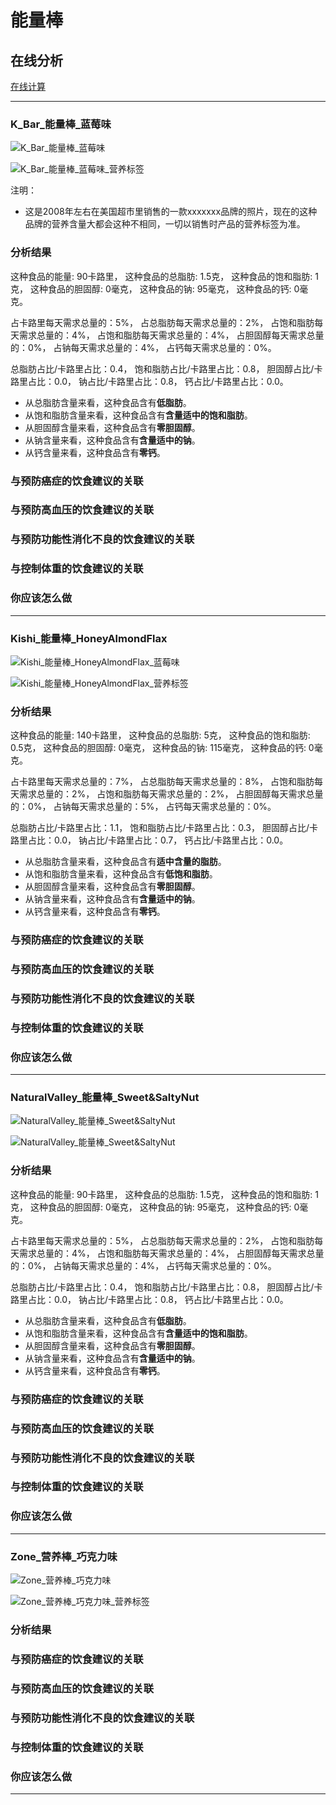 # 能量棒

## 在线分析

[在线计算](https://jsfiddle.net/quanbinn/f6y5jb8p/)

--------------------

### K_Bar_能量棒_蓝莓味

![K_Bar_能量棒_蓝莓味](/images/加工食品的分析/能量棒/K_Bar_能量棒_蓝莓味.jpg)

![K_Bar_能量棒_蓝莓味_营养标签](/images/加工食品的分析/能量棒/K_Bar_能量棒_蓝莓味_营养标签.jpg)

注明：

- 这是2008年左右在美国超市里销售的一款xxxxxxx品牌的照片，现在的这种品牌的营养含量大都会这种不相同，一切以销售时产品的营养标签为准。

### 分析结果

这种食品的能量: 90卡路里， 这种食品的总脂肪: 1.5克， 这种食品的饱和脂肪: 1克， 这种食品的胆固醇: 0毫克， 这种食品的钠: 95毫克， 这种食品的钙: 0毫克。

占卡路里每天需求总量的：5%， 占总脂肪每天需求总量的：2%， 占饱和脂肪每天需求总量的：4%， 占饱和脂肪每天需求总量的：4%， 占胆固醇每天需求总量的：0%， 占钠每天需求总量的：4%， 占钙每天需求总量的：0%。

总脂肪占比/卡路里占比：0.4， 饱和脂肪占比/卡路里占比：0.8， 胆固醇占比/卡路里占比：0.0， 钠占比/卡路里占比：0.8， 钙占比/卡路里占比：0.0。

- 从总脂肪含量来看，这种食品含有**低脂肪**。
- 从饱和脂肪含量来看，这种食品含有**含量适中的饱和脂肪**。
- 从胆固醇含量来看，这种食品含有**零胆固醇**。
- 从钠含量来看，这种食品含有**含量适中的钠**。
- 从钙含量来看，这种食品含有**零钙**。

### 与预防癌症的饮食建议的关联

### 与预防高血压的饮食建议的关联

### 与预防功能性消化不良的饮食建议的关联

### 与控制体重的饮食建议的关联

### 你应该怎么做

---------------------

### Kishi_能量棒_HoneyAlmondFlax

![Kishi_能量棒_HoneyAlmondFlax_蓝莓味](/images/加工食品的分析/能量棒/Kishi_能量棒_HoneyAlmondFlax.jpg)

![Kishi_能量棒_HoneyAlmondFlax_营养标签](/images/加工食品的分析/能量棒/Kishi_能量棒_HoneyAlmondFlax_营养标签.jpg)

### 分析结果

这种食品的能量: 140卡路里， 这种食品的总脂肪: 5克， 这种食品的饱和脂肪: 0.5克， 这种食品的胆固醇: 0毫克， 这种食品的钠: 115毫克， 这种食品的钙: 0毫克。

占卡路里每天需求总量的：7%， 占总脂肪每天需求总量的：8%， 占饱和脂肪每天需求总量的：2%， 占饱和脂肪每天需求总量的：2%， 占胆固醇每天需求总量的：0%， 占钠每天需求总量的：5%， 占钙每天需求总量的：0%。

总脂肪占比/卡路里占比：1.1， 饱和脂肪占比/卡路里占比：0.3， 胆固醇占比/卡路里占比：0.0， 钠占比/卡路里占比：0.7， 钙占比/卡路里占比：0.0。

- 从总脂肪含量来看，这种食品含有**适中含量的脂肪**。
- 从饱和脂肪含量来看，这种食品含有**低饱和脂肪**。
- 从胆固醇含量来看，这种食品含有**零胆固醇**。
- 从钠含量来看，这种食品含有**含量适中的钠**。
- 从钙含量来看，这种食品含有**零钙**。 

### 与预防癌症的饮食建议的关联

### 与预防高血压的饮食建议的关联

### 与预防功能性消化不良的饮食建议的关联

### 与控制体重的饮食建议的关联

### 你应该怎么做

---------------------

### NaturalValley_能量棒_Sweet&SaltyNut

![NaturalValley_能量棒_Sweet&SaltyNut](/images/加工食品的分析/能量棒/NaturalValley_能量棒_Sweet&SaltyNut.jpg)

![NaturalValley_能量棒_Sweet&SaltyNut](/images/加工食品的分析/能量棒/NaturalValley_能量棒_Sweet&SaltyNut_营养标签.jpg)

### 分析结果

这种食品的能量: 90卡路里， 这种食品的总脂肪: 1.5克， 这种食品的饱和脂肪: 1克， 这种食品的胆固醇: 0毫克， 这种食品的钠: 95毫克， 这种食品的钙: 0毫克。

占卡路里每天需求总量的：5%， 占总脂肪每天需求总量的：2%， 占饱和脂肪每天需求总量的：4%， 占饱和脂肪每天需求总量的：4%， 占胆固醇每天需求总量的：0%， 占钠每天需求总量的：4%， 占钙每天需求总量的：0%。

总脂肪占比/卡路里占比：0.4， 饱和脂肪占比/卡路里占比：0.8， 胆固醇占比/卡路里占比：0.0， 钠占比/卡路里占比：0.8， 钙占比/卡路里占比：0.0。

- 从总脂肪含量来看，这种食品含有**低脂肪**。
- 从饱和脂肪含量来看，这种食品含有**含量适中的饱和脂肪**。
- 从胆固醇含量来看，这种食品含有**零胆固醇**。
- 从钠含量来看，这种食品含有**含量适中的钠**。
- 从钙含量来看，这种食品含有**零钙**。

### 与预防癌症的饮食建议的关联

### 与预防高血压的饮食建议的关联

### 与预防功能性消化不良的饮食建议的关联

### 与控制体重的饮食建议的关联

### 你应该怎么做

---------------------

### Zone_营养棒_巧克力味

![Zone_营养棒_巧克力味](/images/加工食品的分析/能量棒/Zone_营养棒_巧克力味.jpg)

![Zone_营养棒_巧克力味_营养标签](/images/加工食品的分析/能量棒/Zone_营养棒_巧克力味_营养标签.jpg)

### 分析结果

### 与预防癌症的饮食建议的关联

### 与预防高血压的饮食建议的关联

### 与预防功能性消化不良的饮食建议的关联

### 与控制体重的饮食建议的关联

### 你应该怎么做

---------------------



